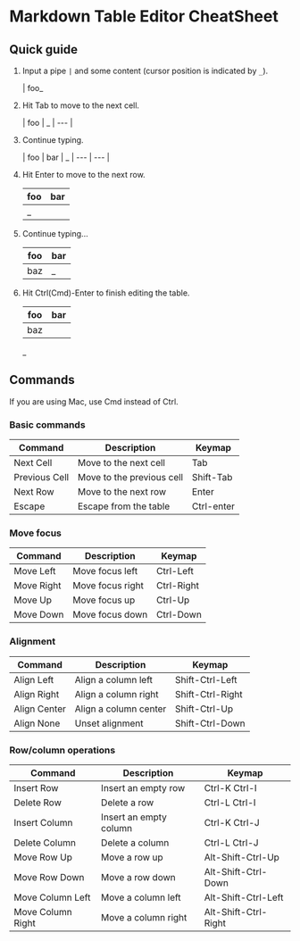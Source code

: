 # Markdown Table Editor CheatSheet

## Quick guide
1. Input a pipe `|` and some content (cursor position is indicated by `_`).

    | foo_

2. Hit Tab to move to the next cell.

    | foo | _
    | --- |

3. Continue typing.

    | foo | bar | _
    | --- | --- |

4. Hit Enter to move to the next row.

    | foo | bar |
    | --- | --- |
    | _   |     |

5. Continue typing...

    | foo | bar |
    | --- | --- |
    | baz | _   |

6. Hit Ctrl(Cmd)-Enter to finish editing the table.

    | foo | bar |
    | --- | --- |
    | baz |     |
    _


## Commands
If you are using Mac, use Cmd instead of Ctrl.

### Basic commands
| Command       | Description               | Keymap     |
| ------------- | ------------------------- | ---------- |
| Next Cell     | Move to the next cell     | Tab        |
| Previous Cell | Move to the previous cell | Shift-Tab  |
| Next Row      | Move to the next row      | Enter      |
| Escape        | Escape from the table     | Ctrl-enter |

### Move focus
| Command    | Description      | Keymap     |
| ---------- | ---------------- | ---------- |
| Move Left  | Move focus left  | Ctrl-Left  |
| Move Right | Move focus right | Ctrl-Right |
| Move Up    | Move focus up    | Ctrl-Up    |
| Move Down  | Move focus down  | Ctrl-Down  |

### Alignment
| Command      | Description           | Keymap           |
| ------------ | --------------------- | ---------------- |
| Align Left   | Align a column left   | Shift-Ctrl-Left  |
| Align Right  | Align a column right  | Shift-Ctrl-Right |
| Align Center | Align a column center | Shift-Ctrl-Up    |
| Align None   | Unset alignment       | Shift-Ctrl-Down  |

### Row/column operations
| Command           | Description            | Keymap               |
| ----------------- | ---------------------- | -------------------- |
| Insert Row        | Insert an empty row    | Ctrl-K Ctrl-I        |
| Delete Row        | Delete a row           | Ctrl-L Ctrl-I        |
| Insert Column     | Insert an empty column | Ctrl-K Ctrl-J        |
| Delete Column     | Delete a column        | Ctrl-L Ctrl-J        |
| Move Row Up       | Move a row up          | Alt-Shift-Ctrl-Up    |
| Move Row Down     | Move a row down        | Alt-Shift-Ctrl-Down  |
| Move Column Left  | Move a column left     | Alt-Shift-Ctrl-Left  |
| Move Column Right | Move a column right    | Alt-Shift-Ctrl-Right |
